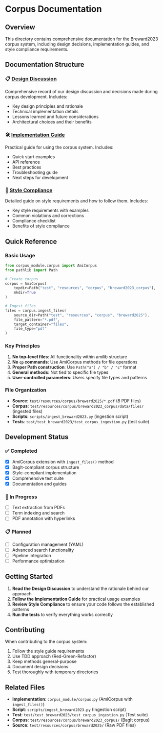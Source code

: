 # Corpus Documentation

## Overview

This directory contains comprehensive documentation for the Breward2023 corpus system, including design decisions, implementation guides, and style compliance requirements.

## Documentation Structure

### 📋 [Design Discussion](design_discussion.md)
Comprehensive record of our design discussion and decisions made during corpus development. Includes:
- Key design principles and rationale
- Technical implementation details
- Lessons learned and future considerations
- Architectural choices and their benefits

### 🛠️ [Implementation Guide](implementation_guide.md)
Practical guide for using the corpus system. Includes:
- Quick start examples
- API reference
- Best practices
- Troubleshooting guide
- Next steps for development

### 📏 [Style Compliance](style_compliance.md)
Detailed guide on style requirements and how to follow them. Includes:
- Key style requirements with examples
- Common violations and corrections
- Compliance checklist
- Benefits of style compliance

## Quick Reference

### Basic Usage
```python
from corpus_module.corpus import AmiCorpus
from pathlib import Path

# Create corpus
corpus = AmiCorpus(
    topdir=Path("test", "resources", "corpus", "breward2023_corpus"),
    mkdir=True
)

# Ingest files
files = corpus.ingest_files(
    source_dir=Path("test", "resources", "corpus", "breward2025"),
    file_pattern="*.pdf",
    target_container="files",
    file_type="pdf"
)
```

### Key Principles
1. **No top-level files**: All functionality within amilib structure
2. **No `cp` commands**: Use AmiCorpus methods for file operations
3. **Proper Path construction**: Use `Path("a") / "b" / "c"` format
4. **General methods**: Not tied to specific file types
5. **User-controlled parameters**: Users specify file types and patterns

### File Organization
- **Source**: `test/resources/corpus/breward2025/*.pdf` (8 PDF files)
- **Corpus**: `test/resources/corpus/breward2023_corpus/data/files/` (ingested files)
- **Scripts**: `scripts/ingest_breward2023.py` (ingestion script)
- **Tests**: `test/test_breward2023/test_corpus_ingestion.py` (test suite)

## Development Status

### ✅ Completed
- [x] AmiCorpus extension with `ingest_files()` method
- [x] BagIt-compliant corpus structure
- [x] Style-compliant implementation
- [x] Comprehensive test suite
- [x] Documentation and guides

### 🔄 In Progress
- [ ] Text extraction from PDFs
- [ ] Term indexing and search
- [ ] PDF annotation with hyperlinks

### 📋 Planned
- [ ] Configuration management (YAML)
- [ ] Advanced search functionality
- [ ] Pipeline integration
- [ ] Performance optimization

## Getting Started

1. **Read the Design Discussion** to understand the rationale behind our approach
2. **Follow the Implementation Guide** for practical usage examples
3. **Review Style Compliance** to ensure your code follows the established patterns
4. **Run the tests** to verify everything works correctly

## Contributing

When contributing to the corpus system:
1. Follow the style guide requirements
2. Use TDD approach (Red-Green-Refactor)
3. Keep methods general-purpose
4. Document design decisions
5. Test thoroughly with temporary directories

## Related Files

- **Implementation**: `corpus_module/corpus.py` (AmiCorpus with `ingest_files()`)
- **Script**: `scripts/ingest_breward2023.py` (Ingestion script)
- **Test**: `test/test_breward2023/test_corpus_ingestion.py` (Test suite)
- **Corpus**: `test/resources/corpus/breward2023_corpus/` (BagIt corpus)
- **Source**: `test/resources/corpus/breward2025/` (Raw PDF files) 